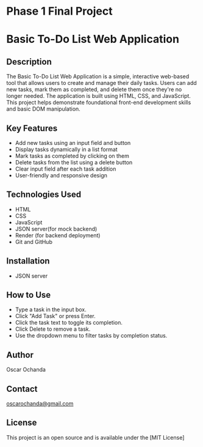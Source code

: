 
# Phase 1 Final Project

# Basic To-Do List Web Application

## Description
The Basic To-Do List Web Application is a simple, interactive web-based tool that allows users to create and manage their daily tasks.
Users can add new tasks, mark them as completed, and delete them once they're no longer needed. The application is built using HTML, CSS, and JavaScript.
This project helps demonstrate foundational front-end development skills and basic DOM manipulation.

## Key Features
- Add new tasks using an input field and button
- Display tasks dynamically in a list format
- Mark tasks as completed by clicking on them 
- Delete tasks from the list using a delete button
- Clear input field after each task addition
- User-friendly and responsive design

## Technologies Used
- HTML
- CSS
- JavaScript 
- JSON server(for mock backend)
- Render (for backend deployment)
- Git and GitHub

## Installation
- JSON server

## How to Use
- Type a task in the input box.
- Click "Add Task" or press Enter.
- Click the task text to toggle its completion.
- Click Delete to remove a task.
- Use the dropdown menu to filter tasks by completion status.

## Author
Oscar Ochanda

## Contact
oscarochanda@gmail.com

## License
This project is an open source and is available under the [MIT License]









